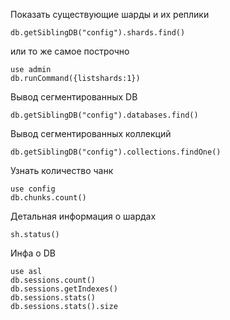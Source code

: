 ﻿Показать существующие шарды и их реплики
```
db.getSiblingDB("config").shards.find()
```
или то же самое построчно
```
use admin
db.runCommand({listshards:1})
```
Вывод сегментированных DB
```
db.getSiblingDB("config").databases.find()
```
Вывод сегментированных коллекций
```
db.getSiblingDB("config").collections.findOne()
```
Узнать количество чанк
```
use config
db.chunks.count()
```
Детальная информация о шардах
```
sh.status()
```
Инфа о DB
```
use asl
db.sessions.count()
db.sessions.getIndexes()
db.sessions.stats()
db.sessions.stats().size
```
